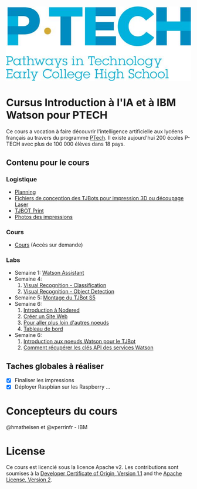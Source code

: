![ptech logo](/images/ptech_logo_rgb.jpg)

# Cursus Introduction à l'IA et à IBM Watson pour PTECH

Ce cours a vocation à faire découvrir l'intelligence artificielle aux lycéens français au travers du programme [PTech](https://www.ibm.com/thought-leadership/ptech/index.html). Il existe aujourd'hui 200 écoles P-TECH avec plus de 100 000 élèves dans 18 pays.

## Contenu pour le cours

### Logistique 
- [Planning](planning.md)
- [Fichiers de conception des TJBots pour impression 3D ou découpage Laser](https://ibmtjbot.github.io/#gettj)
- [TJBOT Print](print.md)
- [Photos des impressions](photos.md)

### Cours 
- [Cours](https://ibm.box.com/s/fwy62v4ooxcvpcz1jnwz0nm51gnxfmnc) (Accès sur demande)

### Labs 
- Semaine 1: [Watson Assistant](lab_WA.md)
- Semaine 4:
    1. [Visual Recognition - Classification](lab_VR.md)
    2. [Visual Recognition - Object Detection](lab_vr_locate.md)
- Semaine 5: [Montage du TJBot S5](tjbot.md)
- Semaine 6: 
    1. [Introduction à Nodered](welcome_nodered.md)
    2. [Créer un Site Web](Site_Web.md)
    3. [Pour aller plus loin d'autres noeuds](plus_loin.md)
    4. [Tableau de bord](NodeRed-Dashboard.md)
- Semaine 6: 
    1. [Introduction aux noeuds Watson pour le TJBot](tjbot_nodes.md)
    2. [Comment récupérer les clés API des services Watson](authentification.md)

## Taches globales à réaliser

- [X] Finaliser les impressions
- [X] Déployer Raspbian sur les Raspberry
...

# Concepteurs du cours
@hmatheisen et @vperrinfr - IBM

# License

Ce cours est licencié sous la licence Apache v2. Les contributions sont soumises à la [Developer Certificate of Origin, Version 1.1](https://developercertificate.org/) and the [Apache License, Version 2](https://www.apache.org/licenses/LICENSE-2.0.txt).
